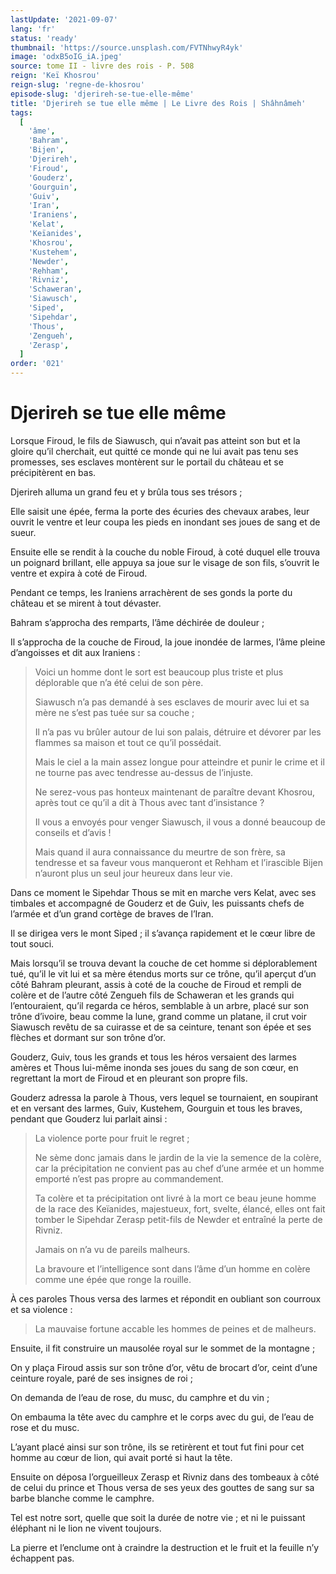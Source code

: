 ```yaml
---
lastUpdate: '2021-09-07'
lang: 'fr'
status: 'ready'
thumbnail: 'https://source.unsplash.com/FVTNhwyR4yk'
image: 'odxB5oIG_iA.jpeg'
source: tome II - livre des rois - P. 508
reign: 'Keï Khosrou'
reign-slug: 'regne-de-khosrou'
episode-slug: 'djerireh-se-tue-elle-même'
title: 'Djerireh se tue elle même | Le Livre des Rois | Shâhnâmeh'
tags:
  [
    'âme',
    'Bahram',
    'Bijen',
    'Djerireh',
    'Firoud',
    'Gouderz',
    'Gourguin',
    'Guiv',
    'Iran',
    'Iraniens',
    'Kelat',
    'Keïanides',
    'Khosrou',
    'Kustehem',
    'Newder',
    'Rehham',
    'Rivniz',
    'Schaweran',
    'Siawusch',
    'Siped',
    'Sipehdar',
    'Thous',
    'Zengueh',
    'Zerasp',
  ]
order: '021'
---
```


<!-- LTeX: language=fr -->

# Djerireh se tue elle même

Lorsque Firoud, le fils de Siawusch, qui n’avait pas atteint son but et la gloire qu’il cherchait, eut quitté ce monde qui ne lui avait pas tenu ses promesses, ses esclaves montèrent sur le portail du château et se précipitèrent en bas.

Djerireh alluma un grand feu et y brûla tous ses trésors ;

Elle saisit une épée, ferma la porte des écuries des chevaux arabes, leur ouvrit le ventre et leur coupa les pieds en inondant ses joues de sang et de sueur.

Ensuite elle se rendit à la couche du noble Firoud, à coté duquel elle trouva un poignard brillant, elle appuya sa joue sur le visage de son fils, s’ouvrit le ventre et expira à coté de Firoud.

Pendant ce temps, les Iraniens arrachèrent de ses gonds la porte du château et se mirent à tout dévaster.

Bahram s’approcha des remparts, l’âme déchirée de douleur ;

Il s’approcha de la couche de Firoud, la joue inondée de larmes, l’âme pleine d’angoisses et dit aux Iraniens :

> Voici un homme dont le sort est beaucoup plus triste et plus déplorable que n’a été celui de son père.
>
> Siawusch n’a pas demandé à ses esclaves de mourir avec lui et sa mère ne s’est pas tuée sur sa couche ;
>
> Il n’a pas vu brûler autour de lui son palais, détruire et dévorer par les flammes sa maison et tout ce qu’il possédait.
>
> Mais le ciel a la main assez longue pour atteindre et punir le crime et il ne tourne pas avec tendresse au-dessus de l’injuste.
>
> Ne serez-vous pas honteux maintenant de paraître devant Khosrou, après tout ce qu’il a dit à Thous avec tant d’insistance ?
>
> Il vous a envoyés pour venger Siawusch, il vous a donné beaucoup de conseils et d’avis !
>
> Mais quand il aura connaissance du meurtre de son frère, sa tendresse et sa faveur vous manqueront et Rehham et l’irascible Bijen n’auront plus un seul jour heureux dans leur vie.

Dans ce moment le Sipehdar Thous se mit en marche vers Kelat, avec ses timbales et accompagné de Gouderz et de Guiv, les puissants chefs de l’armée et d’un grand cortège de braves de l’Iran.

Il se dirigea vers le mont Siped ; il s’avança rapidement et le cœur libre de tout souci.

Mais lorsqu’il se trouva devant la couche de cet homme si déplorablement tué, qu’il le vit lui et sa mère étendus morts sur ce trône, qu’il aperçut d’un côté Bahram pleurant, assis à coté de la couche de Firoud et rempli de colère et de l’autre côté Zengueh fils de Schaweran et les grands qui l’entouraient, qu’il regarda ce héros, semblable à un arbre, placé sur son trône d’ivoire, beau comme la lune, grand comme un platane, il crut voir Siawusch revêtu de sa cuirasse et de sa ceinture, tenant son épée et ses flèches et dormant sur son trône d’or.

Gouderz, Guiv, tous les grands et tous les héros versaient des larmes amères et Thous lui-même inonda ses joues du sang de son cœur, en regrettant la mort de Firoud et en pleurant son propre fils.

Gouderz adressa la parole à Thous, vers lequel se tournaient, en soupirant et en versant des larmes, Guiv, Kustehem, Gourguin et tous les braves, pendant que Gouderz lui parlait ainsi :

> La violence porte pour fruit le regret ;
>
> Ne sème donc jamais dans le jardin de la vie la semence de la colère, car la précipitation ne convient pas au chef d’une armée et un homme emporté n’est pas propre au commandement.
>
> Ta colère et ta précipitation ont livré à la mort ce beau jeune homme de la race des Keïanides, majestueux, fort, svelte, élancé, elles ont fait tomber le Sipehdar Zerasp petit-fils de Newder et entraîné la perte de Rivniz.
>
> Jamais on n’a vu de pareils malheurs.
>
> La bravoure et l’intelligence sont dans l’âme d’un homme en colère comme une épée que ronge la rouille.

À ces paroles Thous versa des larmes et répondit en oubliant son courroux et sa violence :

> La mauvaise fortune accable les hommes de peines et de malheurs.

Ensuite, il fit construire un mausolée royal sur le sommet de la montagne ;

On y plaça Firoud assis sur son trône d’or, vêtu de brocart d’or, ceint d’une ceinture royale, paré de ses insignes de roi ;

On demanda de l’eau de rose, du musc, du camphre et du vin ;

On embauma la tête avec du camphre et le corps avec du gui, de l’eau de rose et du musc.

L’ayant placé ainsi sur son trône, ils se retirèrent et tout fut fini pour cet homme au cœur de lion, qui avait porté si haut la tête.

Ensuite on déposa l’orgueilleux Zerasp et Rivniz dans des tombeaux à côté de celui du prince et Thous versa de ses yeux des gouttes de sang sur sa barbe blanche comme le camphre.

Tel est notre sort, quelle que soit la durée de notre vie ; et ni le puissant éléphant ni le lion ne vivent toujours.

La pierre et l’enclume ont à craindre la destruction et le fruit et la feuille n’y échappent pas.
